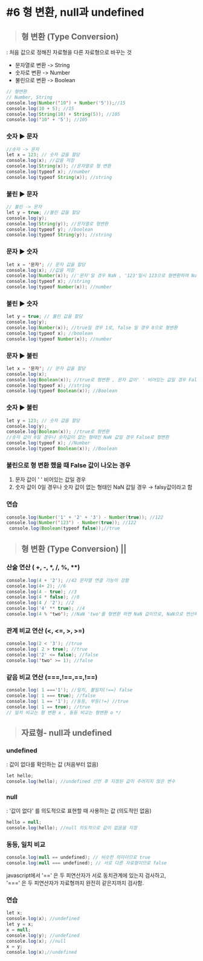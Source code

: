 # #6 형 변환, null과 undefined

>## 형 변환 (Type Conversion)
: 처음 값으로 정해진 자료형을 다른 자료형으로 바꾸는 것 

- 문자열로 변환 -> String 
- 숫자로 변환 -> Number 
- 불린으로 변환 -> Boolean

```java
// 형변환
// Number, String
console.log(Number('10') + Number('5'));//15
console.log(10 + 5); //15
console.log(String(10) + String(5)); //105 
console.log('10' + '5'); //105
```
### 숫자 ▶ 문자

```java
//숫자 -> 문자
let x = 123; // 숫자 값을 할당 
console.log(x); //값을 저장 
console.log(String(x)); //문자열로 형 변환 
console.log(typeof x); //number
console.log(typeof String(x)); //string
```
### 불린 ▶ 문자
```java
// 불린 -> 문자
let y = true; //불린 값을 할당 
console.log(y);
console.log(String(y)); //문자열로 형변환 
console.log(typeof y); //boolean 
console.log(typeof String(y)); //string 
```
### 문자 ▶ 숫자
```java
let x = '문자'; // 문자 값을 할당 
console.log(x); //값을 저장 
console.log(Number(x)); //'문자'일 경우 NaN , '123'일시 123으로 형변환하여 Number 
console.log(typeof x); //string
console.log(typeof Number(x)); //number
```
### 불린 ▶ 숫자
```java
let y = true; // 불린 값을 할당 
console.log(y); 
console.log(Number(x)); //true일 경우 1로, false 일 경우 0으로 형변환
console.log(typeof x); //boolean
console.log(typeof Number(x)); //number
```
### 문자 ▶ 불린
```java
let x = '문자'; // 문자 값을 할당 
console.log(x); 
console.log(Boolean(x)); //true로 형변환 , 문자 값이' ' 비어있는 값일 경우 False로 형변환 
console.log(typeof x); //string
console.log(typeof Boolean(x)); //Boolean
```
### 숫자 ▶ 불린
```java
let y = 123; // 숫자 값을 할당 
console.log(y); 
console.log(Boolean(x)); //true로 형변환 
//숫자 값이 0일 경우나 숫자값이 없는 형태인 NaN 값일 경우 False로 형변환 
console.log(typeof x); //Number
console.log(typeof Boolean(x)); //Boolean
```
### 불린으로 형 변환 했을 때 False 값이 나오는 경우

1. 문자 값이 ' ' 비어있는 값일 경우
2. 숫자 값이 0일 경우나 숫자 값이 없는 형태인 NaN 값일 경우 → falsy값이라고 함

### 연습
```java
console.log(Number('1' + '2' + '3') - Number(true)); //122
console.log(Number('123') - Number(true)); //122
 console.log(Boolean(typeof false));//true 
```
>## 형 변환 (Type Conversion) || 

### 산술 연산 ( +, -, *, /, %, **)
```java
console.log(4 + '2'); //42 문자열 연결 기능이 강함
console.log(4+ 2); //6
console.log(4 - true); //3
console.log(4 * false); //0
console.log(4 / '2'); //2
console.log('4' ** true); //4
console.log(4 % 'two'); //NaN 'two'를 형변환 하면 NaN 값이므로, NaN으로 연산하면 결과는 전부 NaN으로 나옴
```
### 관계 비교 연산 (<, <=, >, >=)
```java
console.log(2 < '3'); //true
console.log( 2 > true); //true
console.log('2' <= false); //false
console.log('two' >= 1); //false 
```
### 같음 비교 연산 (===,!==,==,!==)
```java
console.log( 1 ==='1'); //일치, 불일치(!==) false
console.log( 1 === true); //false
console.log( 1 == '1'); //동등, 부등(!=) //true
console.log( 1 == true); //true
// 일치 비교는 형 변환 x , 동등 비교는 형변환 o */
```
>## 자료형- null과 undefined 

### undefined 
: 값이 없다를 확인하는 값 (처음부터 없음)
```java
let hello; 
console.log(hello); //undefined 선언 후 지정된 값이 주어지지 않은 변수
```
### null 
: '값이 없다' 를 의도적으로 표현할 때 사용하는 값 (의도적인 없음)
```java
hello = null; 
console.log(hello); //null 의도적으로 값이 없음을 지정 
```
### 동등, 일치 비교 
```java
console.log(null == undefined); // 비슷한 의미이므로 true
console.log(null === undefined); // 서로 다른 자료형이므로 false 
```
javascript에서 '==' 은 두 피연산자가 서로 동치관계에 있는지 검사하고,  
 '===' 은 두 피연산자가 자료형까지 완전히 같은지까지 검사함.
 
### 연습
```java
let x;
console.log(x); //undefined
let y = x;
x = null;
console.log(y); //undefined
console.log(x); //null
x = y;
console.log(x);//undefined 
